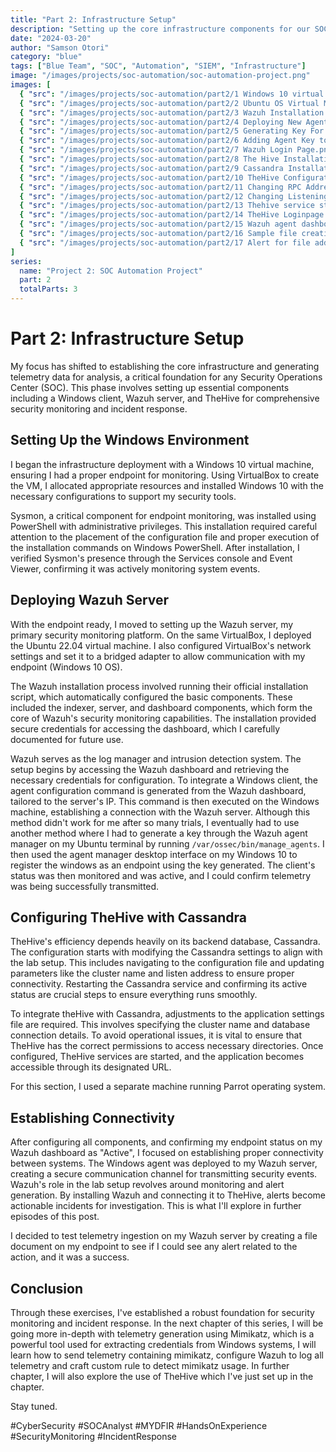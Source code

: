 ```yaml
---
title: "Part 2: Infrastructure Setup"
description: "Setting up the core infrastructure components for our SOC automation environment including Wazuh, Windows client, and TheHive"
date: "2024-03-20"
author: "Samson Otori"
category: "blue"
tags: ["Blue Team", "SOC", "Automation", "SIEM", "Infrastructure"]
image: "/images/projects/soc-automation/soc-automation-project.png"
images: [
  { "src": "/images/projects/soc-automation/part2/1 Windows 10 virtual machine properties.png", "alt": "Windows 10 Virtual Machine Setup Properties" },
  { "src": "/images/projects/soc-automation/part2/2 Ubuntu OS Virtual Machine properties.png", "alt": "Ubuntu OS Virtual Machine Properties" },
  { "src": "/images/projects/soc-automation/part2/3 Wazuh Installation.png", "alt": "Wazuh Installation Process" },
  { "src": "/images/projects/soc-automation/part2/4 Deploying New Agent To Wazuh MAIN.png", "alt": "Deploying New Agent to Wazuh" },
  { "src": "/images/projects/soc-automation/part2/5 Generating Key For Newly Created Agent.png", "alt": "Generating Key for New Wazuh Agent" },
  { "src": "/images/projects/soc-automation/part2/6 Adding Agent Key to my wazuh manager on windows machine MAIN.png", "alt": "Adding Agent Key to Wazuh Manager on Windows" },
  { "src": "/images/projects/soc-automation/part2/7 Wazuh Login Page.png", "alt": "Wazuh Dashboard Login Page" },
  { "src": "/images/projects/soc-automation/part2/8 The Hive Installation in Parrot.png", "alt": "TheHive Installation in Parrot OS" },
  { "src": "/images/projects/soc-automation/part2/9 Cassandra Installation in Parrot.png", "alt": "Cassandra Installation in Parrot OS" },
  { "src": "/images/projects/soc-automation/part2/10 TheHive Configuration.png", "alt": "TheHive Configuration Setup" },
  { "src": "/images/projects/soc-automation/part2/11 Changing RPC Address in Cassandra.png", "alt": "Configuring RPC Address in Cassandra" },
  { "src": "/images/projects/soc-automation/part2/12 Changing Listening address in Cassandra.png", "alt": "Setting Cassandra Listening Address" },
  { "src": "/images/projects/soc-automation/part2/13 Thehive service started.png", "alt": "TheHive Service Successfully Started" },
  { "src": "/images/projects/soc-automation/part2/14 TheHive Loginpage.png", "alt": "TheHive Login Page" },
  { "src": "/images/projects/soc-automation/part2/15 Wazuh agent dashboard with Active agent MAIN.png", "alt": "Wazuh Agent Dashboard Showing Active Agent" },
  { "src": "/images/projects/soc-automation/part2/16 Sample file creation for FILE MONITORING.png", "alt": "Testing File Monitoring with Sample File Creation" },
  { "src": "/images/projects/soc-automation/part2/17 Alert for file added to endpoint on wazuh.png", "alt": "Wazuh Alert for File Addition on Endpoint" }
]
series:
  name: "Project 2: SOC Automation Project"
  part: 2
  totalParts: 3
---
```


# Part 2: Infrastructure Setup

My focus has shifted to establishing the core infrastructure and generating telemetry data for analysis, a critical foundation for any Security Operations Center (SOC). This phase involves setting up essential components including a Windows client, Wazuh server, and TheHive for comprehensive security monitoring and incident response.

## Setting Up the Windows Environment

I began the infrastructure deployment with a Windows 10 virtual machine, ensuring I had a proper endpoint for monitoring. Using VirtualBox to create the VM, I allocated appropriate resources and installed Windows 10 with the necessary configurations to support my security tools.

Sysmon, a critical component for endpoint monitoring, was installed using PowerShell with administrative privileges. This installation required careful attention to the placement of the configuration file and proper execution of the installation commands on Windows PowerShell. After installation, I verified Sysmon's presence through the Services console and Event Viewer, confirming it was actively monitoring system events.

## Deploying Wazuh Server

With the endpoint ready, I moved to setting up the Wazuh server, my primary security monitoring platform. On the same VirtualBox, I deployed the Ubuntu 22.04 virtual machine. I also configured VirtualBox's network settings and set it to a bridged adapter to allow communication with my endpoint (Windows 10 OS).

The Wazuh installation process involved running their official installation script, which automatically configured the basic components. These included the indexer, server, and dashboard components, which form the core of Wazuh's security monitoring capabilities. The installation provided secure credentials for accessing the dashboard, which I carefully documented for future use.

Wazuh serves as the log manager and intrusion detection system. The setup begins by accessing the Wazuh dashboard and retrieving the necessary credentials for configuration. To integrate a Windows client, the agent configuration command is generated from the Wazuh dashboard, tailored to the server's IP. This command is then executed on the Windows machine, establishing a connection with the Wazuh server. Although this method didn't work for me after so many trials, I eventually had to use another method where I had to generate a key through the Wazuh agent manager on my Ubuntu terminal by running `/var/ossec/bin/manage_agents`. I then used the agent manager desktop interface on my Windows 10 to register the windows as an endpoint using the key generated. The client's status was then monitored and was active, and I could confirm telemetry was being successfully transmitted.

## Configuring TheHive with Cassandra

TheHive's efficiency depends heavily on its backend database, Cassandra. The configuration starts with modifying the Cassandra settings to align with the lab setup. This includes navigating to the configuration file and updating parameters like the cluster name and listen address to ensure proper connectivity. Restarting the Cassandra service and confirming its active status are crucial steps to ensure everything runs smoothly.

To integrate theHive with Cassandra, adjustments to the application settings file are required. This involves specifying the cluster name and database connection details. To avoid operational issues, it is vital to ensure that TheHive has the correct permissions to access necessary directories. Once configured, TheHive services are started, and the application becomes accessible through its designated URL.

For this section, I used a separate machine running Parrot operating system.

## Establishing Connectivity

After configuring all components, and confirming my endpoint status on my Wazuh dashboard as "Active", I focused on establishing proper connectivity between systems. The Windows agent was deployed to my Wazuh server, creating a secure communication channel for transmitting security events. Wazuh's role in the lab setup revolves around monitoring and alert generation. By installing Wazuh and connecting it to TheHive, alerts become actionable incidents for investigation. This is what I'll explore in further episodes of this post.

I decided to test telemetry ingestion on my Wazuh server by creating a file document on my endpoint to see if I could see any alert related to the action, and it was a success.

## Conclusion

Through these exercises, I've established a robust foundation for security monitoring and incident response. In the next chapter of this series, I will be going more in-depth with telemetry generation using Mimikatz, which is a powerful tool used for extracting credentials from Windows systems, I will learn how to send telemetry containing mimikatz, configure Wazuh to log all telemetry and craft custom rule to detect mimikatz usage. In further chapter, I will also explore the use of TheHive which I've just set up in the chapter.

Stay tuned.

#CyberSecurity #SOCAnalyst #MYDFIR #HandsOnExperience #SecurityMonitoring #IncidentResponse 